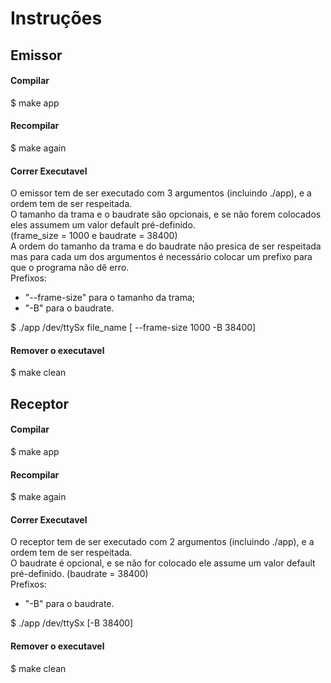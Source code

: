 # Instruções

## Emissor

#### Compilar
$ make app

#### Recompilar
$ make again

#### Correr Executavel
O emissor tem de ser executado com 3 argumentos (incluindo ./app), e a ordem tem de ser respeitada.<br>
O tamanho da trama e o baudrate são opcionais, e se não forem colocados eles assumem um valor default pré-definido.<br>
(frame_size = 1000 e baudrate = 38400)<br>
A ordem do tamanho da trama e do baudrate não presica de ser respeitada mas para cada um dos argumentos é necessário colocar um prefixo para que o programa não dê erro.<br>
Prefixos:
- "--frame-size" para o tamanho da trama;
- "-B" para o baudrate.

$ ./app /dev/ttySx file_name [ --frame-size 1000 -B 38400]

#### Remover o executavel
$ make clean

## Receptor

#### Compilar
$ make app

#### Recompilar
$ make again

#### Correr Executavel
O receptor tem de ser executado com 2 argumentos (incluindo ./app), e a ordem tem de ser respeitada.<br>
O baudrate é opcional, e se não for colocado ele assume um valor default pré-definido. (baudrate = 38400)<br>
Prefixos:
- "-B" para o baudrate.

$ ./app /dev/ttySx [-B 38400]

#### Remover o executavel
$ make clean
